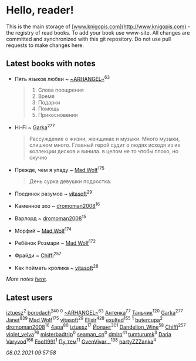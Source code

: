 # Hello, reader!
This is the main storage of [www.knigopis.com](http://www.knigopis.com) - the registry of read books.
To add your book use www-site. All changes are committed and synchronized with this git repository.
Do not use pull requests to make changes here.


## Latest books with notes
* Пять языков любви ~ [~ARHANGEL~](users/642/64251996-vkontakte)<sup>63</sup>
    > 1. Слова поощрения
    > 2. Время
    > 3. Подарки
    > 4. Помощь
    > 5. Прикосновения

* Hi-Fi ~ [Garka](users/115/115753719718250012620-google)<sup>277</sup>
    > Рассуждение о жизни, женщинах и музыки. Много музыки, слишком много. Главный герой судит о людях исходя из их коллекции дисков и винила. в целом не то чтобы плохо, но скучно

* Прежде, чем я упаду ~ [Mad Wolf](users/947/94738840-vkontakte)<sup>175</sup>
    > День сурка девушки подростка.

* Поединок разумов ~ [vitasoft](users/474/47446642-vkontakte)<sup>29</sup>

* Каменное эхо ~ [dromoman2008](users/444/44461886-yandex)<sup>16</sup>

* Варлорд ~ [dromoman2008](users/444/44461886-yandex)<sup>15</sup>

* Морфий ~ [Mad Wolf](users/947/94738840-vkontakte)<sup>174</sup>

* Ребёнок Розмари ~ [Mad Wolf](users/947/94738840-vkontakte)<sup>172</sup>

* Фрайди ~ [Chiffi](users/105/105831994080785626680-google)<sup>257</sup>

* Как поймать кролика ~ [vitasoft](users/474/47446642-vkontakte)<sup>28</sup>


_More notes [here](latest_books_with_notes.md)._


## Latest users
[iztuesz](users/100/100877468102766148730-google)<sup>2</sup> 
[borodach](users/157/15706320-vkontakte)<sup>240</sup> 
[](users/111/111824448764476964677-google)<sup>0</sup> 
[~ARHANGEL~](users/642/64251996-vkontakte)<sup>63</sup> 
[Антенка](users/118/118158645037334943900-google)<sup>77</sup> 
[Таньчик](users/209/2096581563762610-facebook)<sup>120</sup> 
[Garka](users/115/115753719718250012620-google)<sup>277</sup> 
[Janet](users/108/108113656204404967440-google)<sup>839</sup> 
[Mad Wolf](users/947/94738840-vkontakte)<sup>175</sup> 
[vitasoft](users/474/47446642-vkontakte)<sup>29</sup> 
[Elixir](users/115/115826717712507836033-google)<sup>428</sup> 
[exulted](users/100/100599204551896265722-google)<sup>155</sup> 
[](users/124/1242356572481047-facebook)<sup>1</sup> 
[butercupa](users/193/193697993-vkontakte)<sup>2</sup> 
[dromoman2008](users/444/44461886-yandex)<sup>16</sup> 
[4apa](users/117/117392596378069249667-google)<sup>80</sup> 
[iztuesz](users/100/100877468102766148730-googleplus)<sup>17</sup> 
[Йолант](users/104/104690883692185089260-google)<sup>301</sup> 
[Dandelion_Wine](users/586/58602788-vkontakte)<sup>58</sup> 
[Chiffi](users/105/105831994080785626680-google)<sup>257</sup> 
[violet_velva](users/116/116961712580551399099-google)<sup>76</sup> 
[misterbadtrip](users/468/468008034-vkontakte)<sup>0</sup> 
[seaman_cn](users/999/9991c551628d9e48f51d07b4f9266d2f-livejournal)<sup>0</sup> 
[dmiro](users/571/5714115-vkontakte)<sup>41</sup> 
[tumturumk](users/135/135685382-vkontakte)<sup>3</sup> 
[Daria Varyvod](users/829/829893410524253-facebook)<sup>166</sup> 
[Fool1991](users/178/178903487-vkontakte)<sup>1</sup> 
[Пу_тем](users/344/3448154788585127-facebook)<sup>11</sup> 
[GvenVivar ..](users/158/158266434925901-facebook)<sup>138</sup> 
[partyZZZanka](users/931/9315852-vkontakte)<sup>4</sup> 


_08.02.2021 09:57:58_
